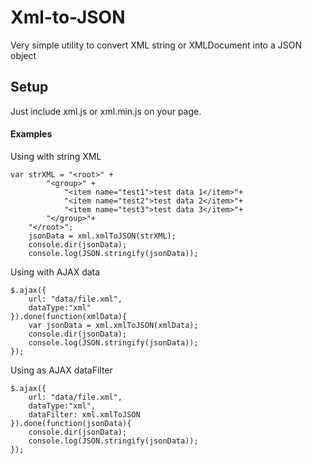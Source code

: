 Xml-to-JSON
===========

Very simple utility to convert XML string or XMLDocument into a JSON object

Setup
---
Just include xml.js or xml.min.js on your page.

#### Examples
Using with string XML

	var strXML = "<root>" +
			"<group>" +
				"<item name="test1">test data 1</item>"+
				"<item name="test2">test data 2</item>"+
				"<item name="test3">test data 3</item>"+
			"</group>"+
		"</root>";
		jsonData = xml.xmlToJSON(strXML);
		console.dir(jsonData);
		console.log(JSON.stringify(jsonData));

Using with AJAX data

	$.ajax({
		url: "data/file.xml",
		dataType:"xml"
	}).done(function(xmlData){
		var jsonData = xml.xmlToJSON(xmlData);
		console.dir(jsonData);
		console.log(JSON.stringify(jsonData));
	});

Using as AJAX dataFilter

	$.ajax({
		url: "data/file.xml",
		dataType:"xml",
		dataFilter: xml.xmlToJSON
	}).done(function(jsonData){
		console.dir(jsonData);
		console.log(JSON.stringify(jsonData));
	});
